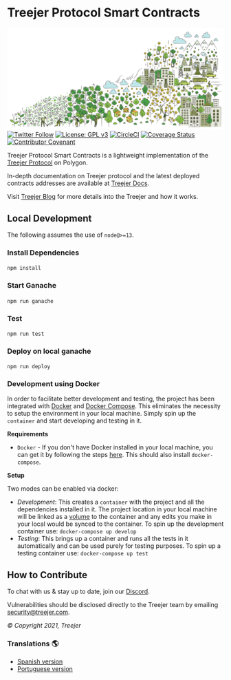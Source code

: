 # Treejer Protocol Smart Contracts

![Background Image](./assets/treejerStory.png)
[![Twitter Follow](https://img.shields.io/twitter/follow/TreejerTalks?label=Follow)](https://twitter.com/TreejerTalks)
[![License: GPL v3](https://img.shields.io/badge/License-GPLv3-blue.svg)](https://www.gnu.org/licenses/gpl-3.0)
[![CircleCI](https://circleci.com/gh/treejer/contract/tree/main.svg?style=shield)](https://app.circleci.com/pipelines/github/treejer/contract?branch=main&filter=all)
[![Coverage Status](https://coveralls.io/repos/github/treejer/contract/badge.svg?branch=main)](https://coveralls.io/github/treejer/contract?branch=main)
[![Contributor Covenant](https://img.shields.io/badge/Contributor%20Covenant-2.1-4baaaa.svg)](https://docs.treejer.com/project-charter#da-contributor-covenant-code-of-conduct)

Treejer Protocol Smart Contracts is a lightweight implementation of the [Treejer Protocol](treejer.com) on Polygon.

In-depth documentation on Treejer protocol and the latest deployed contracts addresses are available at [Treejer Docs](https://docs.treejer.com/smart-contracts).

Visit [Treejer Blog](http://blog.treejer.com) for more details into the Treejer and how it works.

## Local Development

The following assumes the use of `node@>=13`.

### Install Dependencies

`npm install`

### Start Ganache

`npm run ganache`

### Test

`npm run test`

### Deploy on local ganache

`npm run deploy`

### Development using Docker

In order to facilitate better development and testing, the project has been integrated with [Docker](https://www.docker.com/) and [Docker Compose](https://docs.docker.com/compose/). This eliminates the necessity to setup the environment in your local machine. Simply spin up the `container` and start developing and testing in it.

**Requirements**
- `Docker` - If you don't have Docker installed in your local machine, you can get it by following the steps [here](https://docs.docker.com/get-docker/). This should also install `docker-compose`.

**Setup**

Two modes can be enabled via docker:
- _Development_: This creates a `container` with the project and all the dependencies installed in it. The project location in your local machine will be linked as a [volume](https://docs.docker.com/storage/volumes/) to the container and any edits you make in your local would be synced to the container. To spin up the development container use: `docker-compose up develop`
- _Testing_: This brings up a container and runs all the tests in it automatically and can be used purely for testing purposes. To spin up a testing container use: `docker-compose up test`

## How to Contribute

To chat with us & stay up to date, join our [Discord](https://discord.gg/8WuVd2ERC2).

Vulnerabilities should be disclosed directly to the Treejer team by emailing security@treejer.com.

_© Copyright 2021, Treejer_

### Translations :earth_americas:

- [Spanish version](./translations/README-es.md)
- [Portuguese version](./translations/README-pt-br.md)
